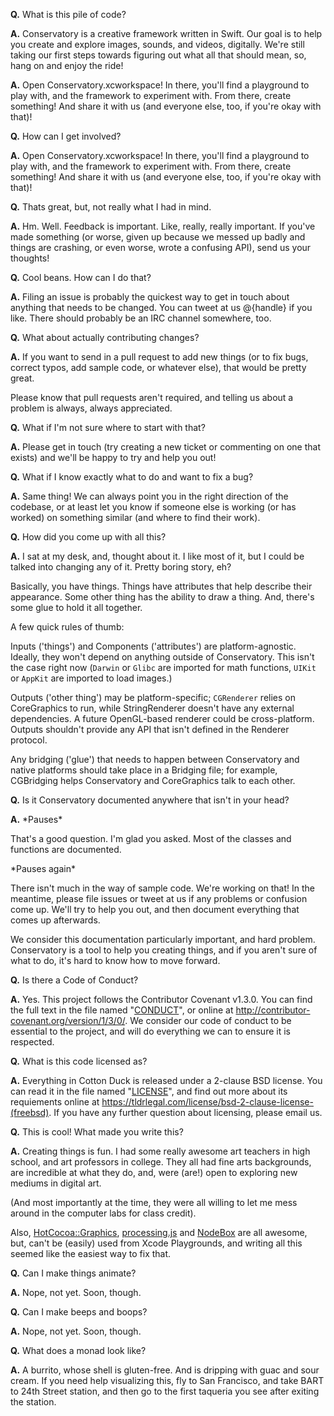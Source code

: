 **Q.** What is this pile of code?

**A.** Conservatory is a creative framework written in Swift. Our goal is to help you create and explore images, sounds, and videos, digitally. We're still taking our first steps towards figuring out what all that should mean, so, hang on and enjoy the ride!

**A.** Open Conservatory.xcworkspace! In there, you'll find a playground to play with, and the framework to experiment with. From there, create something! And share it with us (and everyone else, too, if you're okay with that)!

**Q.** How can I get involved?

**A.** Open Conservatory.xcworkspace! In there, you'll find a playground to play with, and the framework to experiment with. From there, create something! And share it with us (and everyone else, too, if you're okay with that)!


**Q.** Thats great, but, not really what I had in mind.

**A.** Hm. Well. Feedback is important. Like, really, really important. If you've made something (or worse, given up because we messed up badly and things are crashing, or even worse, wrote a confusing API), send us your thoughts!


**Q.** Cool beans. How can I do that?

**A.** Filing an issue is probably the quickest way to get in touch about anything that needs to be changed. You can tweet at us @{handle} if you like. There should probably be an IRC channel somewhere, too.


**Q.** What about actually contributing changes?

**A.** If you want to send in a pull request to add new things (or to fix bugs, correct typos, add sample code, or whatever else), that would be pretty great.


Please know that pull requests aren't required, and telling us about a problem is always, always appreciated.


**Q.** What if I'm not sure where to start with that?

**A.** Please get in touch (try creating a new ticket or commenting on one that exists) and we'll be happy to try and help you out!


**Q.** What if I know exactly what to do and want to fix a bug?

**A.** Same thing! We can always point you in the right direction of the codebase, or at least let you know if someone else is working (or has worked) on something similar (and where to find their work).


**Q.** How did you come up with all this?

**A.** I sat at my desk, and, thought about it. I like most of it, but I could be talked into changing any of it. Pretty boring story, eh?

Basically, you have things. Things have attributes that help describe their appearance. Some other thing has the ability to draw a thing. And, there's some glue to hold it all together.

A few quick rules of thumb:

Inputs ('things') and Components ('attributes') are platform-agnostic. Ideally, they won't depend on anything outside of Conservatory. This isn't the case right now (`Darwin` or `Glibc` are imported for math functions, `UIKit` or `AppKit` are imported to load images.)

Outputs ('other thing') may be platform-specific; `CGRenderer` relies on CoreGraphics to run, while StringRenderer doesn't have any external dependencies. A future OpenGL-based renderer could be cross-platform. Outputs shouldn't provide any API that isn't defined in the Renderer protocol.

Any bridging ('glue') that needs to happen between Conservatory and native platforms should take place in a Bridging file; for example, CGBridging helps Conservatory and CoreGraphics talk to each other.


**Q.** Is it Conservatory documented anywhere that isn't in your head?

**A.** \*Pauses*

That's a good question. I'm glad you asked. Most of the classes and functions are documented.

\*Pauses again*

There isn't much in the way of sample code. We're working on that! In the meantime, please file issues or tweet at us if any problems or confusion come up. We'll try to help you out, and then document everything that comes up afterwards.

We consider this documentation particularly important, and hard problem. Conservatory is a tool to help you creating things, and if you aren't sure of what to do, it's hard to know how to move forward.


**Q.** Is there a Code of Conduct?

**A.** Yes. This project follows the Contributor Covenant v1.3.0. You can find the full text in the file named "[CONDUCT](CONDUCT)", or online at http://contributor-covenant.org/version/1/3/0/. We consider our code of conduct to be essential to the project, and will do everything we can to ensure it is respected.


**Q.** What is this code licensed as?

**A.** Everything in Cotton Duck is released under a 2-clause BSD license. You can read it in the file named "[LICENSE](LICENSE)", and find out more about its requiements online at https://tldrlegal.com/license/bsd-2-clause-license-(freebsd). If you have any further question about licensing, please email us.


**Q.** This is cool! What made you write this?

**A.** Creating things is fun. I had some really awesome art teachers in high school, and art professors in college. They all had fine arts backgrounds, are incredible at what they do, and, were (are!) open to exploring new mediums in digital art.

(And most importantly at the time, they were all willing to let me mess around in the computer labs for class credit).

Also, [HotCocoa::Graphics](https://github.com/HotCocoa/HotCocoaGraphics), [processing.js](http://processingjs.org) and [NodeBox](https://www.nodebox.net) are all awesome, but, can't be (easily) used from Xcode Playgrounds, and writing all this seemed like the easiest way to fix that.


**Q.** Can I make things animate?

**A.** Nope, not yet. Soon, though.


**Q.** Can I make beeps and boops?

**A.** Nope, not yet. Soon, though.


**Q.** What does a monad look like?

**A.** A burrito, whose shell is gluten-free. And is dripping with guac and sour cream. If you need help visualizing this, fly to San Francisco, and take BART to 24th Street station, and then go to the first taqueria you see after exiting the station.

